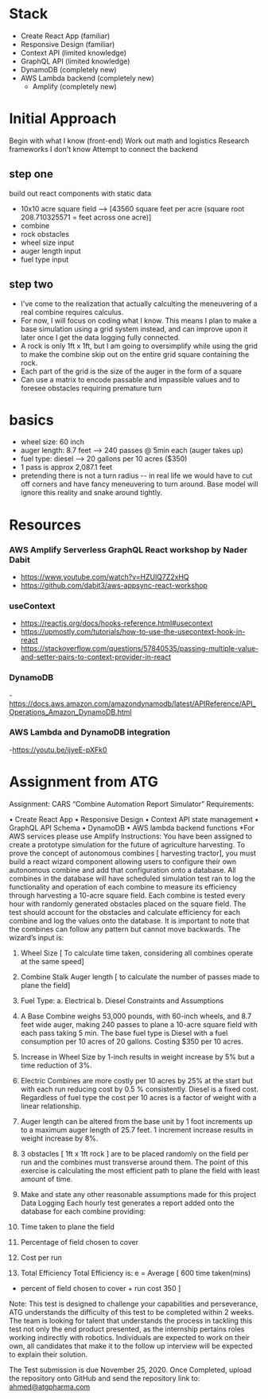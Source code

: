 # Stack

- Create React App (familiar)
- Responsive Design (familiar)
- Context API (limited knowledge)
- GraphQL API (limited knowledge)
- DynamoDB (completely new)
- AWS Lambda backend (completely new)
  - Amplify (completely new)

# Initial Approach

Begin with what I know (front-end)
Work out math and logistics
Research frameworks I don't know
Attempt to connect the backend

## step one

build out react components with static data

- 10x10 acre square field --> [43560 square feet per acre (square root 208.710325571 = feet across one acre)]
- combine
- rock obstacles
- wheel size input
- auger length input
- fuel type input

## step two

- I've come to the realization that actually calculting the meneuvering of a real combine requires calculus.
- For now, I will focus on coding what I know. This means I plan to make a base simulation using a grid system instead, and can improve upon it later once I get the data logging fully connected.
- A rock is only 1ft x 1ft, but I am going to oversimplify while using the grid to make the combine skip out on the entire grid square containing the rock.
- Each part of the grid is the size of the auger in the form of a square
- Can use a matrix to encode passable and impassible values and to foresee obstacles requiring premature turn

# basics

- wheel size: 60 inch
- auger length: 8.7 feet --> 240 passes @ 5min each (auger takes up)
- fuel type: diesel --> 20 gallons per 10 acres (\$350)
- 1 pass is approx 2,087.1 feet
- pretending there is not a turn radius -- in real life we would have to cut off corners and have fancy meneuvering to turn around. Base model will ignore this reality and snake around tightly.

# Resources

### AWS Amplify Serverless GraphQL React workshop by Nader Dabit

- https://www.youtube.com/watch?v=HZUlQ7Z2xHQ
- https://github.com/dabit3/aws-appsync-react-workshop

### useContext

- https://reactjs.org/docs/hooks-reference.html#usecontext
- https://upmostly.com/tutorials/how-to-use-the-usecontext-hook-in-react
- https://stackoverflow.com/questions/57840535/passing-multiple-value-and-setter-pairs-to-context-provider-in-react

### DynamoDB

-https://docs.aws.amazon.com/amazondynamodb/latest/APIReference/API_Operations_Amazon_DynamoDB.html

### AWS Lambda and DynamoDB integration

-https://youtu.be/ijyeE-pXFk0

# Assignment from ATG

Assignment: CARS “Combine Automation Report Simulator”
Requirements:

• Create React App
• Responsive Design
• Context API state management
• GraphQL API Schema
• DynamoDB
• AWS lambda backend functions
\*For AWS services please use Amplify
Instructions:
You have been assigned to create a prototype simulation for the future of agriculture
harvesting. To prove the concept of autonomous combines [ harvesting tractor], you must build
a react wizard component allowing users to configure their own autonomous combine and add
that configuration onto a database. All combines in the database will have scheduled simulation
test ran to log the functionality and operation of each combine to measure its efficiency
through harvesting a 10-acre square field.
Each combine is tested every hour with randomly generated obstacles placed on the square
field. The test should account for the obstacles and calculate efficiency for each combine and
log the values onto the database. It is important to note that the combines can follow any
pattern but cannot move backwards.
The wizard’s input is:

1. Wheel Size [ To calculate time taken, considering all combines operate at the same
   speed]
2. Combine Stalk Auger length [ to calculate the number of passes made to plane the field]
3. Fuel Type:
   a. Electrical
   b. Diesel
   Constraints and Assumptions
4. A Base Combine weighs 53,000 pounds, with 60-inch wheels, and 8.7 feet wide auger,
   making 240 passes to plane a 10-acre square field with each pass taking 5 min. The base
   fuel type is Diesel with a fuel consumption per 10 acres of 20 gallons. Costing \$350 per
   10 acres.

5. Increase in Wheel Size by 1-inch results in weight increase by 5% but a time reduction of
   3%.
6. Electric Combines are more costly per 10 acres by 25% at the start but with each run
   reducing cost by 0.5 % consistently. Diesel is a fixed cost. Regardless of fuel type the
   cost per 10 acres is a factor of weight with a linear relationship.
7. Auger length can be altered from the base unit by 1 foot increments up to a maximum
   auger length of 25.7 feet. 1 increment increase results in weight increase by 8%.
8. 3 obstacles [ 1ft x 1ft rock ] are to be placed randomly on the field per run and the
   combines must transverse around them. The point of this exercise is calculating the
   most efficient path to plane the field with least amount of time.
9. Make and state any other reasonable assumptions made for this project
   Data Logging
   Each hourly test generates a report added onto the database for each combine providing:
10. Time taken to plane the field
11. Percentage of field chosen to cover
12. Cost per run
13. Total Efficiency
    Total Efficiency is:
    e = Average [
    600
    time taken(mins)

- percent of field chosen to cover +
  run cost
  350
  ]

Note: This test is designed to challenge your capabilities and perseverance, ATG understands
the difficulty of this test to be completed within 2 weeks. The team is looking for talent that
understands the process in tackling this test not only the end product presented, as the
internship pertains roles working indirectly with robotics.
Individuals are expected to work on their own, all candidates that make it to the follow up
interview will be expected to explain their solution.

The Test submission is due November 25, 2020. Once Completed, upload the repository onto
GitHub and send the repository link to: ahmed@atgpharma.com
